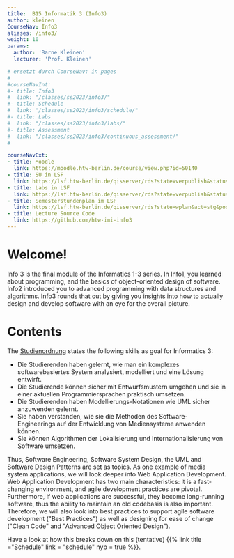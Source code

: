```yaml
---
title:  B15 Informatik 3 (Info3)
author: kleinen
CourseNav: Info3
aliases: /info3/
weight: 10
params:
  author: 'Barne Kleinen'
  lecturer: 'Prof. Kleinen'

# ersetzt durch CourseNav: in pages
#
#courseNavInt:
#- title: Info3
#  link: "/classes/ss2023/info3/"
#- title: Schedule
#  link: "/classes/ss2023/info3/schedule/"
#- title: Labs
#  link: "/classes/ss2023/info3/labs/"
#- title: Assessment
#  link: "/classes/ss2023/info3/continuous_assessment/"
#

courseNavExt:
- title: Moodle
  link: https://moodle.htw-berlin.de/course/view.php?id=50140
- title: SU in LSF
  link: https://lsf.htw-berlin.de/qisserver/rds?state=verpublish&status=init&vmfile=no&publishid=208486&moduleCall=webInfo&publishConfFile=webInfo&publishSubDir=veranstaltung
- title: Labs in LSF
  link: https://lsf.htw-berlin.de/qisserver/rds?state=verpublish&status=init&vmfile=no&publishid=208490&moduleCall=webInfo&publishConfFile=webInfo&publishSubDir=veranstaltung
- title: Semesterstundenplan im LSF
  link: https://lsf.htw-berlin.de/qisserver/rds?state=wplan&act=stg&pool=stg&show=plan&P.vx=kurz&r_zuordabstgv.semvonint=3&r_zuordabstgv.sembisint=3&k_abstgv.abstgvnr=231
- title: Lecture Source Code
  link: https://github.com/htw-imi-info3
---
```


# Welcome!

Info 3 is the final module of the Informatics 1-3 series. In Info1, you learned about programming, and the basics of object-oriented design of software. Info2 introduced you to advanced programming with data structures and algorithms. Info3 rounds that out by giving you insights into how to actually design and develop software with an eye for the overall picture.

# Contents

The [Studienordnung](https://imi-bachelor.htw-berlin.de/studium/ordnungen-module)
states the following skills as goal for Informatics 3:


*  Die Studierenden haben gelernt, wie man ein komplexes softwarebasiertes
   System analysiert, modelliert und eine L&ouml;sung entwirft.
*  Die Studierende k&ouml;nnen sicher mit Entwurfsmustern umgehen und sie in einer
   aktuellen Programmiersprachen praktisch umsetzen.
*  Die Studierenden haben Modellierungs-Notationen wie UML sicher anzuwenden
   gelernt.
*  Sie haben verstanden, wie sie die Methoden des Software- Engineerings auf der
   Entwicklung von Mediensysteme anwenden k&ouml;nnen.
*  Sie k&ouml;nnen Algorithmen der Lokalisierung und Internationalisierung von
   Software umsetzen.


Thus, Software Engineering, Software System Design, the UML and Software Design Patterns are set as topics.
As one example of media system applications, we will look deeper into Web Application Development.
Web Application Development has two main characteristics: it is a fast-changing
 environment, and agile development practices are pivotal. Furthermore,
 if web applications are successful, they become long-running software, thus the
 ability to maintain an old codebasis is also important. Therefore, we will also
  look into best practices to support agile software development ("Best Practices")
   as well as designing for ease of change ("Clean Code" and "Advanced Object Oriented Design").

Have a look at how this breaks down on this (tentative)
{{% link title ="Schedule" link = "schedule" nyp = true %}}.
